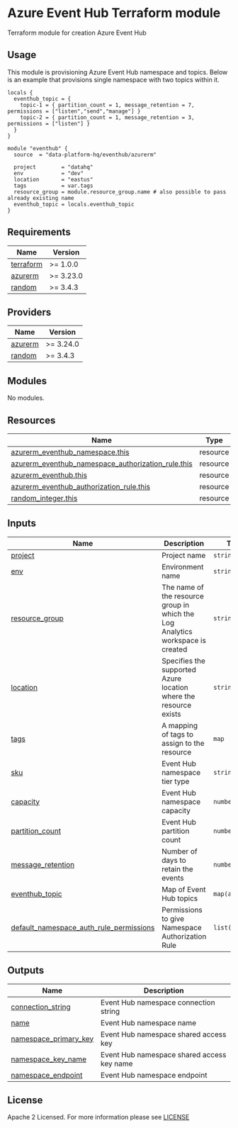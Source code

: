 # Azure Event Hub Terraform module
Terraform module for creation Azure Event Hub

## Usage
This module is provisioning Azure Event Hub namespace and topics. Below is an example that provisions single namespace with two topics within it.
```
locals {
  eventhub_topic = {
    topic-1 = { partition_count = 1, message_retention = 7, permissions = ["listen","send","manage"] }
    topic-2 = { partition_count = 1, message_retention = 3, permissions = ["listen"] }
  }
}

module "eventhub" {
  source  = "data-platform-hq/eventhub/azurerm"

  project        = "datahq"
  env            = "dev"
  location       = "eastus"
  tags           = var.tags
  resource_group = module.resource_group.name # also possible to pass already existing name
  eventhub_topic = locals.eventhub_topic
}
```

<!-- BEGIN_TF_DOCS -->
## Requirements
| Name                                                                      | Version   |
|---------------------------------------------------------------------------|-----------|
| <a name="requirement_terraform"></a> [terraform](#requirement\_terraform) | >= 1.0.0  |
| <a name="requirement_azurerm"></a> [azurerm](#requirement\_azurerm)       | >= 3.23.0 |
| <a name="requirement_random"></a> [random](#requirement\_random)          | >= 3.4.3  |

## Providers

| Name                                                           | Version   |
|----------------------------------------------------------------|-----------|
| <a name="provider_azurerm"></a> [azurerm](#provider\_azurerm)  | >= 3.24.0 |
|  <a name="requirement_random"></a> [random](#provider\_random) | >= 3.4.3  |

## Modules

No modules.

## Resources

| Name                                                                                                                                                                           | Type     |
|--------------------------------------------------------------------------------------------------------------------------------------------------------------------------------|----------|
| [azurerm_eventhub_namespace.this](https://registry.terraform.io/providers/hashicorp/azurerm/latest/docs/resources/eventhub_namespace)                                          | resource |
| [azurerm_eventhub_namespace_authorization_rule.this](https://registry.terraform.io/providers/hashicorp/azurerm/latest/docs/data-sources/eventhub_namespace_authorization_rule) | resource |
| [azurerm_eventhub.this](https://registry.terraform.io/providers/hashicorp/azurerm/latest/docs/resources/eventhub)                                                              | resource |
| [azurerm_eventhub_authorization_rule.this](https://registry.terraform.io/providers/hashicorp/azurerm/latest/docs/resources/eventhub_authorization_rule)                        | resource |
| [random_integer.this](https://registry.terraform.io/providers/hashicorp/random/latest/docs/resources/integer)                                                                  | resource |

## Inputs

| Name                                                                                                                                                            | Description                                                                    | Type            | Default                      | Required |
|-----------------------------------------------------------------------------------------------------------------------------------------------------------------|--------------------------------------------------------------------------------|-----------------|------------------------------|:--------:|
| <a name="input_project"></a> [project](#input\_project)                                                                                                         | Project name                                                                   | `string`        | n/a                          |   yes    |
| <a name="input_env"></a> [env](#input\_env)                                                                                                                     | Environment name                                                               | `string`        | n/a                          |   yes    |
| <a name="input_resource_group"></a> [resource\_group](#input\_resource\_group)                                                                                  | The name of the resource group in which the Log Analytics workspace is created | `string`        | n/a                          |   yes    |
| <a name="input_location"></a> [location](#input\_location)                                                                                                      | Specifies the supported Azure location where the resource exists               | `string`        | n/a                          |   yes    |
| <a name="input_tags"></a> [tags](#input\_tags)                                                                                                                  | A mapping of tags to assign to the resource                                    | `map`           | {}                           |    no    |
| <a name="input_sku"></a> [sku](#input\_sku)                                                                                                                     | Event Hub namespace tier type                                                  | `string`        | "Standard"                   |    no    |
| <a name="input_capacity"></a> [capacity](#input\_capacity)                                                                                                      | Event Hub namespace capacity                                                   | `number`        | 1                            |    no    |
| <a name="input_partition_count"></a> [partition\_count](#input\_partition\_count)                                                                               | Event Hub partition count                                                      | `number`        | 2                            |    no    |
| <a name="input_message_retention"></a> [message\_retention](#input\_message\_retention)                                                                         | Number of days to retain the events                                            | `number`        | 1                            |    no    |
| <a name="input_eventhub_topic"></a> [eventhub\_topic](#input\_eventhub\_topic)                                                                                  | Map of Event Hub topics                                                        | `map(any)`      | {}                           |    no    |
| <a name="input_default_namespace_auth_rule_permissions"></a> [default\_namespace\_auth\_rule\_permissions](#input\_default\_namespace\_auth\_rule\_permissions) | Permissions to give Namespace Authorization Rule                               | `list(string)`  | ["listen", "send", "manage"] |    no    |

## Outputs

| Name                                                                                                    | Description                                |
|---------------------------------------------------------------------------------------------------------|--------------------------------------------|
| <a name="output_connection_string"></a> [connection\_string](#output\_connection\_string)               | Event Hub namespace connection string      |
| <a name="output_name"></a> [name](#output\_name)                                                        | Event Hub namespace name                   |
| <a name="output_namespace_primary_key"></a> [namespace\_primary\_key](#output\_namespace\_primary\_key) | Event Hub namespace shared access key      |
| <a name="output_namespace_key_name"></a> [namespace\_key\_name](#output\_namespace\_key\_name)          | Event Hub namespace shared access key name |
| <a name="output_namespace_endpoint"></a> [namespace\_endpoint](#output\_namespace\_endpoint)            | Event Hub namespace endpoint               |
<!-- END_TF_DOCS -->

## License

Apache 2 Licensed. For more information please see [LICENSE](https://github.com/data-platform-hq/terraform-azurerm-mssql-database/blob/main/LICENSE)
